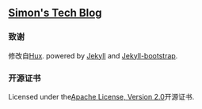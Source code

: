 ## [Simon's Tech Blog](https://simon.github.io)

### 致谢
修改自[Hux](http://huangxuan.me). powered by [Jekyll](https://github.com/mojombo/jekyll) and [Jekyll-bootstrap](http://jekyllbootstrap.com).

### 开源证书
Licensed under the[Apache License, Version 2.0](/LICENSE)开源证书.
